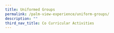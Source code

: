 ```yaml
---
title: Uniformed Groups
permalink: /palm-view-experience/uniform-groups/
description: ""
third_nav_title: Co Curricular Activities
---
```

